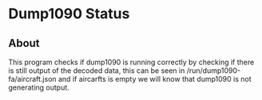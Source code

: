 # Dump1090 Status
## About

This program checks if dump1090 is running correctly by checking if there is still output of the decoded data, this can be seen in /run/dump1090-fa/aircraft.json and if aircarfts is empty we will know that dump1090 is not generating output.
